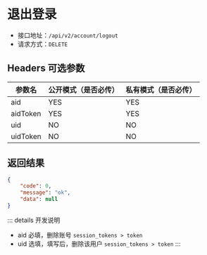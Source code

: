 # 退出登录

- 接口地址：`/api/v2/account/logout`
- 请求方式：`DELETE`

## Headers 可选参数

| 参数名 | 公开模式（是否必传） | 私有模式（是否必传） |
| --- | --- | --- |
| aid | YES | YES |
| aidToken | YES | YES |
| uid | NO | NO |
| uidToken | NO | NO |

## 返回结果

```json
{
    "code": 0,
    "message": "ok",
    "data": null
}
```

::: details 开发说明
- aid 必填，删除账号 `session_tokens > token`
- uid 选填，填写后，删除该用户 `session_tokens > token`
:::
